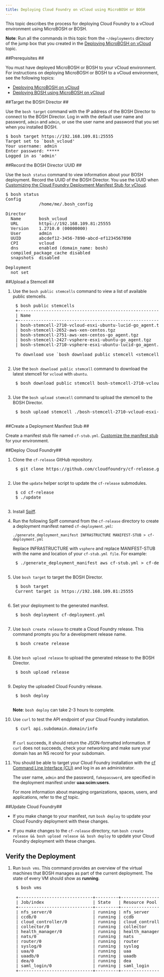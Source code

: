 ```yaml
---
title: Deploying Cloud Foundry on vCloud using MicroBOSH or BOSH
---
```


This topic describes the process for deploying Cloud Foundry to a vCloud environment using MicroBOSH or BOSH.

<p class="note"><strong>Note</strong>: Run all the commands in this topic from the <code>~/deployments</code> directory of the jump box that you created in the <a href="deploying_micro_bosh.html"> Deploying MicroBOSH on vCloud</a> topic.</p>

##<a id="prerequisites"></a>Prerequisites ##

You must have deployed MicroBOSH or BOSH to your vCloud environment. For instructions on deploying MicroBOSH or BOSH to a vCloud environment, see the following topics:

  * [Deploying MicroBOSH on vCloud](deploying_micro_bosh.html)
  * [Deploying BOSH using MicroBOSH on vCloud](deploying_bosh_with_micro_bosh.html)

##<a id="target"></a>Target the BOSH Director ##

Use the `bosh target` command with the IP address of the BOSH Director to
connect to the BOSH Director.
Log in with the default user name and password, `admin` and `admin`, or use the
user name and password that you set when you installed BOSH.

<pre class="terminal">
$ bosh target https://192.168.109.81:25555
Target set to `bosh_vcloud'
Your username: admin
Enter password: *****
Logged in as 'admin'
</pre>

##<a id="uuid"></a>Record the BOSH Director UUID ##

Use the `bosh status` command to view information about your BOSH deployment.
Record the UUID of the BOSH Director. You use the UUID when [Customizing the Cloud Foundry Deployment Manifest Stub for vCloud](../cf-stub-vcloud.html).

<pre class="terminal">
$ bosh status
Config
             /home/me/.bosh_config

Director
  Name       bosh_vcloud
  URL        https://192.168.109.81:25555
  Version    1.2710.0 (00000000)
  User       admin
  UUID       abcdef12-3456-7890-abcd-ef1234567890
  CPI        vcloud
  dns        enabled (domain_name: bosh)
  compiled_package_cache disabled
  snapshots  disabled

Deployment
  not set
</pre>

##<a id="stemcell"></a>Upload a Stemcell ##

1. Use the `bosh public stemcells` command to view a list of available public
stemcells.

    <pre class="terminal">
    $ bosh public stemcells
    +-----------------------------------------------------------+
    | Name                                                      |
    +-----------------------------------------------------------+
	| bosh-stemcell-2710-vcloud-esxi-ubuntu-lucid-go_agent.tgz  |
	| bosh-stemcell-2652-aws-xen-centos.tgz                     |
	| bosh-stemcell-2751-aws-xen-centos-go_agent.tgz            |
	| bosh-stemcell-2427-vsphere-esxi-ubuntu-go_agent.tgz       |
	| bosh-stemcell-2710-vsphere-esxi-ubuntu-lucid-go_agent.tgz |

    To download use `bosh download public stemcell &lt;stemcell_name&gt;'. For full url use --full.
    </pre>

1. Use the `bosh download public stemcell` command to download the latest
stemcell for `vcloud` with `ubuntu`.

    <pre class="terminal">
    $ bosh download public stemcell bosh-stemcell-2710-vcloud-esxi-ubuntu-lucid-go_agent.tgz
    </pre>

1. Use the `bosh upload stemcell` command to upload the stemcell to the BOSH
Director.

    <pre class="terminal">
    $ bosh upload stemcell ./bosh-stemcell-2710-vcloud-esxi-ubuntu-lucid-go_agent.tgz
    </pre>

##<a id="create-stub"></a>Create a Deployment Manifest Stub ##

Create a manifest stub file named `cf-stub.yml`. [Customize the manifest stub](../cf-stub-vcloud.html) for your environment.

##<a id="deploy-cf"></a>Deploy Cloud Foundry##

1. Clone the `cf-release` GitHub repository.

    <pre class="terminal">
    $ git clone https://github.com/cloudfoundry/cf-release.git
    </pre>

1. Use the `update` helper script to update the `cf-release` submodules.

    <pre class="terminal">
    $ cd cf-release
    $ ./update
    </pre>

1. Install [Spiff](https://github.com/cloudfoundry-incubator/spiff).

1. Run the following Spiff command from the `cf-release` directory to create a deployment manifest named `cf-deployment.yml`:

    `./generate_deployment_manifest INFRASTRUCTURE MANIFEST-STUB > cf-deployment.yml`

    Replace INFRASTRUCTURE with `vsphere` and replace MANIFEST-STUB with the name and location of your `cf-stub.yml file`. For example:

    <pre class="terminal">
	$ ./generate_deployment_manifest aws cf-stub.yml > cf-deployment.yml
    </pre>

1. Use `bosh target` to target the BOSH Director.

    <pre class="terminal">
    $ bosh target
	Current target is https://192.168.109.81:25555
    </pre>

1. Set your deployment to the generated manifest.

    <pre class="terminal">
    $ bosh deployment cf-deployment.yml
    </pre>

1. Use `bosh create release` to create a Cloud Foundry release.
This command prompts you for a development release name.

    <pre class="terminal">
    $ bosh create release
    </pre>

1. Use `bosh upload release` to upload the generated release to the BOSH
Director.

    <pre class="terminal">
    $ bosh upload release
    </pre>

1. Deploy the uploaded Cloud Foundry release.

    <pre class="terminal">
    $ bosh deploy
    </pre>

    <p class="note"><strong>Note</strong>: <code>bosh deploy</code> can take 2-3 hours to complete.</p>

1. Use `curl` to test the API endpoint of your Cloud Foundry installation.

    <pre class="terminal">
    $ curl api.subdomain.domain/info
    </pre>

    If `curl` succeeds, it should return the JSON-formatted information.
	If `curl` does not succeeds, check your networking and make sure your domain
	has an NS record for your subdomain.

1. You should be able to target your Cloud Foundry installation with the [cf Command Line Interface (CLI)](/devguide/installcf/index.html) and log in as an
administrator.

    The user name, `admin` and the password, `fakepassword`, are specified in
    the deployment manifest under **uaa:scim:users**.

    For more information about managing organizations, spaces, users, and
    applications, refer to the [cf](/devguide/installcf/index.html) topic.

##<a id="update-cf"></a>Update Cloud Foundry##

* If you make change to your manifest, run `bosh deploy` to update your Cloud
Foundry deployment with these changes.

* If you make changes to the `cf-release` directory, run `bosh create release && bosh upload release && bosh deploy` to update your Cloud Foundry deployment with
these changes.

## <a id="verify"></a>Verify the Deployment ##

1. Run `bosh vms`. This command provides an overview of the virtual machines that BOSH manages as part of the current deployment. The state of every VM should show as **running**.

<pre class="terminal">
	$ bosh vms

	+-----------------------------+---------+------------------+---------------+
	| Job/index                   | State   | Resource Pool    | IPs           |
	+-----------------------------+---------+------------------+---------------+
	| nfs_server/0                | running | nfs_server       | 10.146.21.174 |
	| ccdb/0                      | running | ccdb             | 10.146.21.175 |
	| cloud_controller/0          | running | cloud_controller | 10.146.21.176 |
	| collector/0                 | running | collector        | 10.146.21.178 |
	| health_manager/0            | running | health_manager   | 10.146.21.173 |
	| nats/0                      | running | nats             | 10.146.21.172 |
	| router/0                    | running | router           | 10.146.21.171 |
	| syslog/0                    | running | syslog           | 10.146.21.177 |
	| uaa/0                       | running | uaa              | 10.146.21.180 |
	| uaadb/0                     | running | uaadb            | 10.146.21.179 |
	| dea/0                       | running | dea              | 10.146.21.181 |
	| saml_login/0                | running | saml_login       | 10.146.21.181 |
	+-----------------------------+---------+------------------+---------------+
</pre>